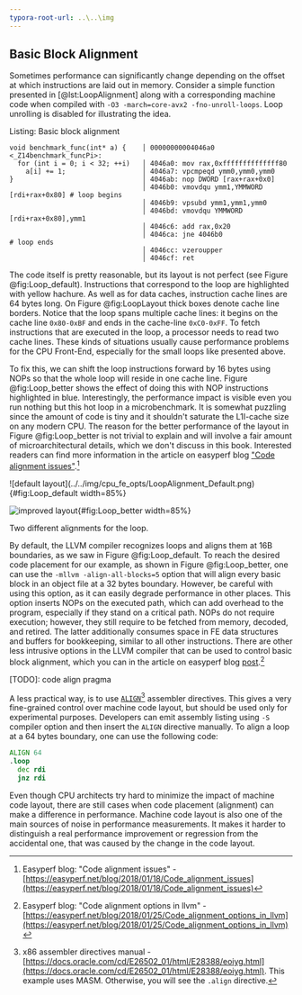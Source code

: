 ```yaml
---
typora-root-url: ..\..\img
---
```


## Basic Block Alignment

Sometimes performance can significantly change depending on the offset at which instructions are laid out in memory. Consider a simple function presented in [@lst:LoopAlignment] along with a corresponding machine code when compiled with `-O3 -march=core-avx2 -fno-unroll-loops`. Loop unrolling is disabled for illustrating the idea.

Listing: Basic block alignment

~~~~ {#lst:LoopAlignment .cpp}
void benchmark_func(int* a) {    │ 00000000004046a0 <_Z14benchmark_funcPi>:
  for (int i = 0; i < 32; ++i)   │ 4046a0: mov rax,0xffffffffffffff80
    a[i] += 1;                   │ 4046a7: vpcmpeqd ymm0,ymm0,ymm0
}                                │ 4046ab: nop DWORD [rax+rax+0x0]
                                 │ 4046b0: vmovdqu ymm1,YMMWORD [rdi+rax+0x80] # loop begins
                                 │ 4046b9: vpsubd ymm1,ymm1,ymm0
                                 │ 4046bd: vmovdqu YMMWORD [rdi+rax+0x80],ymm1
                                 │ 4046c6: add rax,0x20
                                 │ 4046ca: jne 4046b0                          # loop ends
                                 │ 4046cc: vzeroupper 
                                 │ 4046cf: ret 
~~~~~~~~~~~~~~~~~~~~~~~~~~~~~~~~~~~~~~~~~~~~~~~~~

The code itself is pretty reasonable, but its layout is not perfect (see Figure @fig:Loop_default). Instructions that correspond to the loop are highlighted with yellow hachure. As well as for data caches, instruction cache lines are 64 bytes long. On Figure @fig:LoopLayout thick boxes denote cache line borders. Notice that the loop spans multiple cache lines: it begins on the cache line `0x80-0xBF` and ends in the cache-line `0xC0-0xFF`. To fetch instructions that are executed in the loop, a processor needs to read two cache lines. These kinds of situations usually cause performance problems for the CPU Front-End, especially for the small loops like presented above.

To fix this, we can shift the loop instructions forward by 16 bytes using NOPs so that the whole loop will reside in one cache line. Figure @fig:Loop_better shows the effect of doing this with NOP instructions highlighted in blue. Interestingly, the performance impact is visible even you run nothing but this hot loop in a microbenchmark. It is somewhat puzzling since the amount of code is tiny and it shouldn't saturate the L1I-cache size on any modern CPU. The reason for the better performance of the layout in Figure @fig:Loop_better is not trivial to explain and will involve a fair amount of microarchitectural details, which we don't discuss in this book. Interested readers can find more information in the article on easyperf blog ["Code alignment issues"](https://easyperf.net/blog/2018/01/18/Code_alignment_issues).[^1]

<div id="fig:LoopLayout">
![default layout](../../img/cpu_fe_opts/LoopAlignment_Default.png){#fig:Loop_default width=85%}

![improved layout](../../img/cpu_fe_opts/LoopAlignment_Better.png){#fig:Loop_better width=85%}

Two different alignments for the loop.
</div>

By default, the LLVM compiler recognizes loops and aligns them at 16B boundaries, as we saw in Figure @fig:Loop_default. To reach the desired code placement for our example, as shown in Figure @fig:Loop_better, one can use the `-mllvm -align-all-blocks=5` option that will align every basic block in an object file at a 32 bytes boundary. However, be careful with using this option, as it can easily degrade performance in other places. This option inserts NOPs on the executed path, which can add overhead to the program, especially if they stand on a critical path. NOPs do not require execution; however, they still require to be fetched from memory, decoded, and retired. The latter additionally consumes space in FE data structures and buffers for bookkeeping, similar to all other instructions. There are other less intrusive options in the LLVM compiler that can be used to control basic block alignment, which you can in the article on easyperf blog [post](https://easyperf.net/blog/2018/01/25/Code_alignment_options_in_llvm).[^6]

[TODO]: code align pragma

A less practical way, is to use [`ALIGN`](https://docs.oracle.com/cd/E26502_01/html/E28388/eoiyg.html)[^5] assembler directives. This gives a very fine-grained control over machine code layout, but should be used only for experimental purposes. Developers can emit assembly listing using `-S` compiler option and then insert the `ALIGN` directive manually. To align a loop at a 64 bytes boundary, one can use the following code:
```asm
ALIGN 64
.loop
  dec rdi
  jnz rdi
```

Even though CPU architects try hard to minimize the impact of machine code layout, there are still cases when code placement (alignment) can make a difference in performance. Machine code layout is also one of the main sources of noise in performance measurements. It makes it harder to distinguish a real performance improvement or regression from the accidental one, that was caused by the change in the code layout.

[^1]: Easyperf blog: "Code alignment issues" - [https://easyperf.net/blog/2018/01/18/Code_alignment_issues](https://easyperf.net/blog/2018/01/18/Code_alignment_issues)
[^5]: x86 assembler directives manual - [https://docs.oracle.com/cd/E26502_01/html/E28388/eoiyg.html](https://docs.oracle.com/cd/E26502_01/html/E28388/eoiyg.html). This example uses MASM. Otherwise, you will see the `.align` directive.
[^6]: Easyperf blog: "Code alignment options in llvm" - [https://easyperf.net/blog/2018/01/25/Code_alignment_options_in_llvm](https://easyperf.net/blog/2018/01/25/Code_alignment_options_in_llvm)
